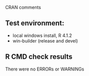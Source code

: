 CRAN comments

## Test environment:
* local windows install, R 4.1.2
* win-builder (release and devel)

## R CMD check results
There were no ERRORs or WARNINGs 